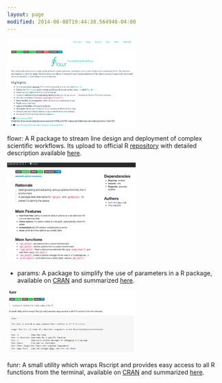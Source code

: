 ```yaml
---
layout: page
modified: 2014-08-08T19:44:38.564948-04:00
---
```


<a href="https://docs.flowr.space">
<img src="/images/flowr-shot.png" width="300">
</a>

flowr: A R package to stream line design and deployment of complex scientific workflows. Its upload to official R [repository](https://cran.rstudio.org/web/packages/flowr) with detailed description available [here](https://docs.flowr.space).

<a href="http://sahilseth.com/params">
<img src="/images/params-shot.png" width="300">
</a>

- params: A package to simplify the use of parameters in a R package, available on [CRAN](https://cran.rstudio.org/web/packages/params) and summarized [here](http://sahilseth.com/params).

<a href="https://github.com/sahilseth/funr">
<img src="/images/funr-shot.png" width="300">
</a>

funr: A small utility which wraps Rscript and provides easy access to all R functions from the terminal, available on [CRAN](https://cran.rstudio.org/web/packages/funr) and summarized [here](https://github.com/sahilseth/funr).
